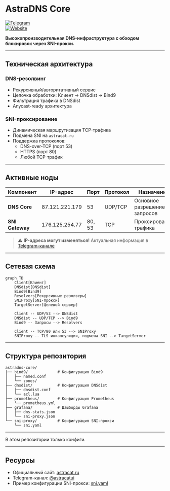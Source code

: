# AstraDNS Core

[![Telegram](https://img.shields.io/badge/Telegram-@astracatui-0088CC?logo=telegram)](https://t.me/astracatui)  
[![Website](https://img.shields.io/badge/Website-astracat.ru-8A2BE2)](https://astracat.ru)

**Высокопроизводительная DNS-инфраструктура с обходом блокировок через SNI-прокси.**

---

## Техническая архитектура

### DNS-резолвинг
- Рекурсивный/авторитативный сервис
- Цепочка обработки: Клиент → DNSdist → Bind9
- Фильтрация трафика в DNSdist
- Anycast-ready архитектура

### SNI-проксирование
- Динамическая маршрутизация TCP-трафика
- Подмена SNI на `astracat.ru`
- Поддержка протоколов:
  - DNS-over-TCP (порт 53)
  - HTTPS (порт 80)
  - Любой TCP-трафик

---

## Активные ноды

| Компонент       | IP-адрес        | Порт    | Протокол | Назначение                  |
|-----------------|-----------------|---------|----------|-----------------------------|
| **DNS Core**    | 87.121.221.179  | 53      | UDP/TCP  | Основное разрешение запросов |
| **SNI Gateway** | 176.125.254.77  | 80, 53  | TCP      | Проксирование трафика       |

> ⚠️ **IP-адреса могут изменяться!** Актуальная информация в [Telegram-канале](https://t.me/astracatui)

---

## Сетевая схема

```mermaid
graph TD
    Client[Клиент]
    DNSdist[DNSdist]
    Bind9[Bind9]
    Resolvers[Рекурсивные резолверы]
    SNIProxy[SNI-прокси]
    TargetServer[Целевой сервер]

    Client -- UDP/53 --> DNSdist
    DNSdist -- UDP/TCP --> Bind9
    Bind9 -- Запросы --> Resolvers

    Client -- TCP/80 или 53 --> SNIProxy
    SNIProxy -- TLS инкапсуляция, подмена SNI --> TargetServer
```

---

## Структура репозитория

```plaintext
astradns-core/
├── bind9/             # Конфигурация Bind9
│   ├── named.conf
│   └── zones/
├── dnsdist/           # Конфигурация DNSdist
│   ├── dnsdist.conf
│   └── acl.lua
├── prometheus/        # Конфигурация Prometheus
│   └── prometheus.yml
├── grafana/           # Дашборды Grafana
│   ├── dns-stats.json
│   └── sni-proxy.json
└── sni-proxy/         # Конфигурация SNI-прокси
    └── sni.yaml
```

---

В этом репозитории только конфиги.

---

## Ресурсы

- Официальный сайт: [astracat.ru](https://astracat.ru)
- Telegram-канал: [@astracatui](https://t.me/astracatui)
- Пример конфигурации SNI-прокси: [sni.yaml](./sni-proxy/sni.yaml)

